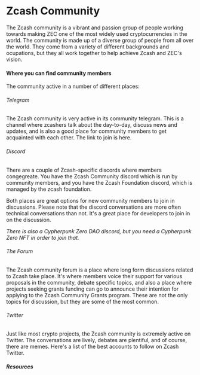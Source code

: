 # Zcash Community

The Zcash community is a vibrant and passion group of people working towards making ZEC one of the most widely used cryptocurrencies in the world. The community is made up of a diverse group of people from all over the world. They come from a variety of different backgrounds and ocupations, but they all work together to help achieve Zcash and ZEC's vision.

#### Where you can find community members

The community active in a number of different places:

###### Telegram

The Zcash community is very active in its community telegram. This is a channel where zcashers talk about the day-to-day, discuss news and updates, and is also a good place for community members to get acquainted with each other. The link to join is here.

###### Discord

There are a couple of Zcash-specific discords where members congegreate. You have the Zcash Community discord which is run by community members, and you have the Zcash Foundation discord, which is managed by the zcash foundation.

Both places are great options for new community members to join in discussions. Please note that the discord conversations are more often technical conversations than not. It's a great place for developers to join in on the discussion.

*There is also a Cypherpunk Zero DAO discord, but you need a Cypherpunk Zero NFT in order to join that.*

###### The Forum

The Zcash community forum is a place where long form discussions related to Zcash take place. It's where members voice their support for various proposals in the community, debate specific topics, and also a place where projects seeking grants funding can go to announce their intention for applying to the Zcash Community Grants program. These are not the only topics for discussion, but they are some of the most common.

###### Twitter

Just like most crypto projects, the Zcash community is extremely active on Twitter. The conversations are lively, debates are plentiful, and of course, there are memes. Here's a list of the best accounts to follow on Zcash Twitter.

##### Resources

